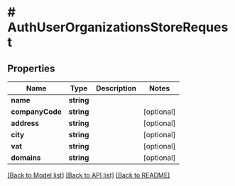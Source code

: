 # # AuthUserOrganizationsStoreRequest

## Properties

Name | Type | Description | Notes
------------ | ------------- | ------------- | -------------
**name** | **string** |  |
**companyCode** | **string** |  | [optional]
**address** | **string** |  | [optional]
**city** | **string** |  | [optional]
**vat** | **string** |  | [optional]
**domains** | **string** |  | [optional]

[[Back to Model list]](../../README.md#models) [[Back to API list]](../../README.md#endpoints) [[Back to README]](../../README.md)

